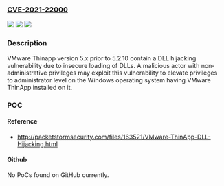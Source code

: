 ### [CVE-2021-22000](https://cve.mitre.org/cgi-bin/cvename.cgi?name=CVE-2021-22000)
![](https://img.shields.io/static/v1?label=Product&message=Vmware%20Thinapp&color=blue)
![](https://img.shields.io/static/v1?label=Version&message=VMware%20Thinapp%205.x%20prior%20to%205.2.10%20&color=brightgreen)
![](https://img.shields.io/static/v1?label=Vulnerability&message=Uncontrolled%20Search%20Path%20Element%20(4.4)%20-%20CWE&color=brightgreen)

### Description

VMware Thinapp version 5.x prior to 5.2.10 contain a DLL hijacking vulnerability due to insecure loading of DLLs. A malicious actor with non-administrative privileges may exploit this vulnerability to elevate privileges to administrator level on the Windows operating system having VMware ThinApp installed on it.

### POC

#### Reference
- http://packetstormsecurity.com/files/163521/VMware-ThinApp-DLL-Hijacking.html

#### Github
No PoCs found on GitHub currently.

